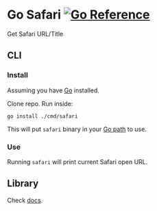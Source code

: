 # Go Safari [![Go Reference](https://pkg.go.dev/badge/github.com/nikitavoloboev/go-safari.svg)](https://pkg.go.dev/github.com/nikitavoloboev/go-safari)

Get Safari URL/Title

## CLI

### Install

Assuming you have [Go](https://go.dev) installed.

Clone repo. Run inside:

```
go install ./cmd/safari
```

This will put `safari` binary in your [Go path](https://gist.github.com/nikitavoloboev/87eb5721fb513b038cf12a1046d3d970) to use.

### Use

Running `safari` will print current Safari open URL.

## Library

Check [docs](https://pkg.go.dev/github.com/nikitavoloboev/go-safari).
